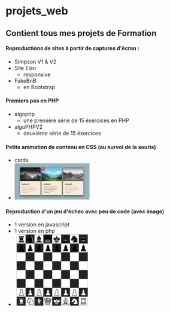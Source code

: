 # projets_web
## Contient tous mes projets de Formation


#### Reproductions de sites à partir de captures d'écran : 
  - Simpson V1 & V2
  - Site Elan
    - responsive
  - FakeBnB
    - en Bootstrap



#### Premiers pas en PHP
  - algophp
    - une première série de 15 éxercices en PHP
  - algoPHPV2
    - deuxième série de 15 éxercices 
    
    
    
#### Petite animation de contenu en CSS (au survol de la souris)
  - cards
  - <img src="https://github.com/Cirec-Coder/projets_web/blob/master/cards/capture.jpg"  width="200" height="auto" />
    
    
    
#### Reproduction d'un jeu d'échec avec peu de code (avec image)
  - 1 version en javascript
  - 1 version en php
  - <img src="https://github.com/Cirec-Coder/projets_web/blob/master/echec/capture.jpg"  width="200" height="auto" />
